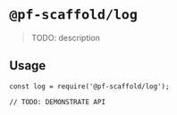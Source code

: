 # `@pf-scaffold/log`

> TODO: description

## Usage

```
const log = require('@pf-scaffold/log');

// TODO: DEMONSTRATE API
```
